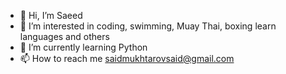 - 👋 Hi, I’m Saeed
- 👀 I’m interested in coding, swimming, Muay Thai, boxing learn languages and others
- 🌱 I’m currently learning Python
- 📫 How to reach me saidmukhtarovsaid@gmail.com

<!---
iduwebdeveloper/iduwebdeveloper is a ✨ special ✨ repository because its `README.md` (this file) appears on your GitHub profile.
You can click the Preview link to take a look at your changes.
--->
